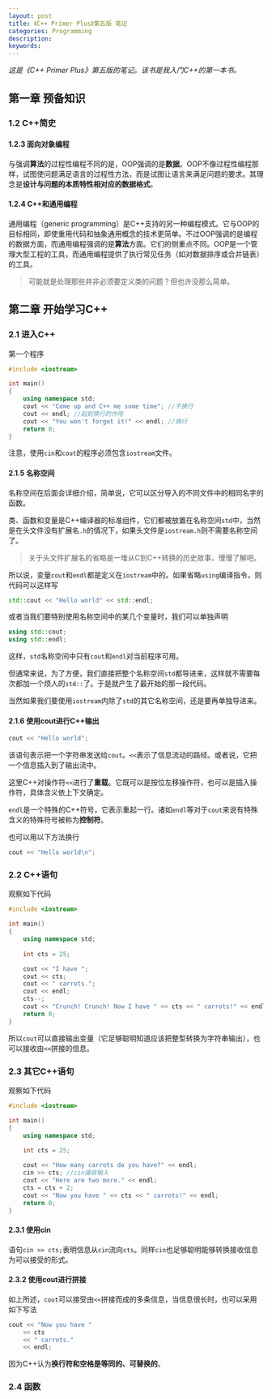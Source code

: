 ```yaml
---
layout: post
title: 《C++ Primer Plus》第五版 笔记
categories: Programming
description: 
keywords: 
---
```


*这是《C++ Primer Plus》第五版的笔记。该书是我入门C++的第一本书。*

<!--more-->

## 第一章 预备知识

### 1.2 C++简史

#### 1.2.3 面向对象编程

与强调**算法**的过程性编程不同的是，OOP强调的是**数据**。OOP不像过程性编程那样，试图使问题满足语言的过程性方法，而是试图让语言来满足问题的要求。其理念是**设计与问题的本质特性相对应的数据格式**。

#### 1.2.4 C++和通用编程

通用编程（generic programming）是C++支持的另一种编程模式。它与OOP的目标相同，即使重用代码和抽象通用概念的技术更简单。不过OOP强调的是编程的数据方面，而通用编程强调的是**算法**方面。它们的侧重点不同。OOP是一个管理大型工程的工具，而通用编程提供了执行常见任务（如对数据排序或合并链表）的工具。

>   可能就是处理那些并非必须要定义类的问题？但也许没那么简单。

## 第二章 开始学习C++

### 2.1 进入C++

第一个程序

```c++
#include <iostream>

int main()
{
    using namespace std;
    cout << "Come up and C++ me some time"; //不换行
    cout << endl; //起到换行的作用
    cout << "You won't forget it!" << endl; //换行
    return 0;
}
```

注意，使用`cin`和`cout`的程序必须包含`iostream`文件。

#### 2.1.5 名称空间

名称空间在后面会详细介绍，简单说，它可以区分导入的不同文件中的相同名字的函数。

类、函数和变量是C++编译器的标准组件，它们都被放置在名称空间`std`中，当然是在头文件没有扩展名`.h`的情况下，如果头文件是`iostream.h`则不需要名称空间了。

>   关于头文件扩展名的省略是一堆从C到C++转换的历史故事，慢慢了解吧。

所以说，变量`cout`和`endl`都是定义在`iostream`中的。如果省略`using`编译指令，则代码可以这样写

```c++
std::cout << "Hello world" << std::endl;
```

或者当我们要特别使用名称空间中的某几个变量时，我们可以单独声明

```c++
using std::cout;
using std::endl;
```

这样，`std`名称空间中只有`cout`和`endl`对当前程序可用。

但通常来说，为了方便，我们直接把整个名称空间`std`都导进来，这样就不需要每次都加一个烦人的`std::`了。于是就产生了最开始的那一段代码。

当然如果我们要使用`iostream`内除了`std`的其它名称空间，还是要再单独导进来。

#### 2.1.6 使用cout进行C++输出

```c++
cout << "Hello world";
```

该语句表示把一个字符串发送给`cout`。`<<`表示了信息流动的路经。或者说，它把一个信息插入到了输出流中。

这里C++对操作符`<<`进行了**重载**。它既可以是按位左移操作符，也可以是插入操作符，具体含义依上下文确定。

`endl`是一个特殊的C++符号，它表示重起一行。诸如`endl`等对于`cout`来说有特殊含义的特殊符号被称为**控制符**。

也可以用以下方法换行

```c++
cout << "Hello world\n";
```

### 2.2 C++语句

观察如下代码

```c++
#include <iostream>

int main()
{
    using namespace std;
    
    int cts = 25;

    cout << "I have ";
    cout << cts;
    cout << " carrots.";
    cout << endl;
    cts--;
    cout << "Crunch! Crunch! Now I have " << cts << " carrots!" << endl;
    return 0;
}
```

所以`cout`可以直接输出变量（它足够聪明知道应该把整型转换为字符串输出），也可以接收由`<<`拼接的信息。

### 2.3 其它C++语句

观察如下代码

```c++
#include <iostream>

int main()
{
    using namespace std;
    
    int cts = 25;

    cout << "How many carrots do you have?" << endl;
    cin >> cts; //cin接收输入
    cout << "Here are two more." << endl;
    cts = cts + 2;
    cout << "Now you have " << cts << " carrots!" << endl;
    return 0;
}
```

#### 2.3.1 使用cin

语句`cin >> cts;`表明信息从`cin`流向`cts`。同样`cin`也足够聪明能够转换接收信息为可以接受的形式。

#### 2.3.2 使用cout进行拼接

如上所述，`cout`可以接受由`<<`拼接而成的多条信息，当信息很长时，也可以采用如下写法

```c++
cout << "Now you have "
    << cts
    << " carrots."
    << endl;
```

因为C++认为**换行符和空格是等同的、可替换的**。

### 2.4 函数





